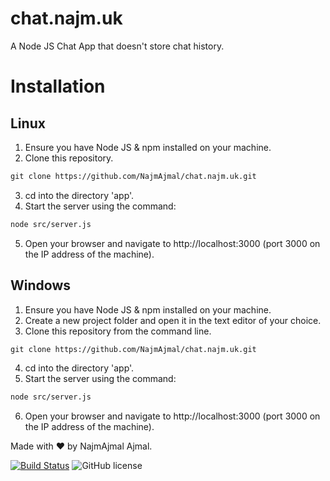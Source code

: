 # chat.najm.uk

 A Node JS Chat App that doesn't store chat history.

# Installation

## Linux

1. Ensure you have Node JS & npm installed on your machine.
2. Clone this repository.
```markdown
git clone https://github.com/NajmAjmal/chat.najm.uk.git
```
3. cd into the directory 'app'.
4. Start the server using the command:
```markdown
node src/server.js
```
5. Open your browser and navigate to http://localhost:3000 (port 3000 on the IP address of the machine).

## Windows

1. Ensure you have Node JS & npm installed on your machine.
2. Create a new project folder and open it in the text editor of your choice.
3. Clone this repository from the command line.
```markdown
git clone https://github.com/NajmAjmal/chat.najm.uk.git
```
4. cd into the directory 'app'.
5. Start the server using the command:
```markdown
node src/server.js
```
6. Open your browser and navigate to http://localhost:3000 (port 3000 on the IP address of the machine).

Made with ❤️ by NajmAjmal Ajmal.

[![Build Status](https://travis-ci.org/NajmAjmal/chat.najm.uk.svg?branch=master)](https://travis-ci.org/NajmAjmal/chat.najm.uk)
![GitHub license](https://img.shields.io/github/license/NajmAjmal/chat.najm.uk.svg)